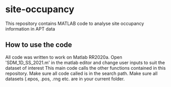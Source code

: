 # site-occupancy
This repository contains MATLAB code to analyse site occupancy information in APT data

## How to use the code
All code was written to work on Matlab RR2020a.
Open 'SDM_1D_SS_2021.m' in the matlab editor and change user inputs to suit the dataset of interest
This main code calls the other functions contained in this repository. Make sure all code called is in the search path. Make sure all datasets (.epos, .pos, .rng etc. are in your current folder.  
